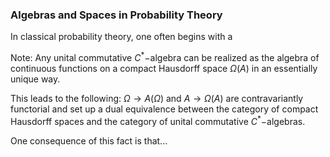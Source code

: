 ### Algebras and Spaces in Probability Theory




In classical probability theory, one often begins with a 


Note: Any unital commutative $C^* -$algebra can be realized as the algebra of continuous functions on a compact Hausdorff space $\Omega(A)$ in an essentially unique way. 

This leads to the following: $\Omega \rightarrow A(\Omega)$ and $A \rightarrow \Omega(A)$ are contravariantly functorial and set up a dual equivalence between the category of compact Hausdorff spaces and the category of unital commutative $C^* -$algebras. 

One consequence of this fact is that...

















































